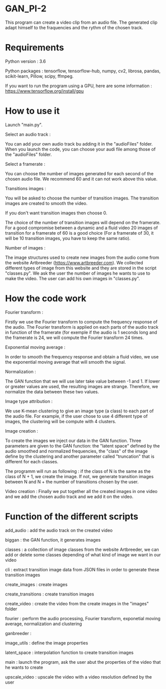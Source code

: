 # GAN_PI-2

This program can create a video clip from an audio file.
The generated clip adapt himself to the fraquencies and the rythm of the chosen track.

# Requirements

Python version : 3.6

Python packages : tensorflow, tensorflow-hub, numpy, cv2, librosa, pandas, scikit-learn, Pillow, scipy, ffmpeg.

If you want to run the program using a GPU, here are some information : https://www.tensorflow.org/install/gpu

# How to use it

Launch "main.py".

Select an audio track :

You can add your own audio track bu adding it in the "audioFiles" folder.
When you launch the code, you can choose your audi file among those of the "audioFiles" folder.

Select a framerate :

You can choose the number of images generated for each second of the chosen audio file.
We recommend 60 and it can not work above this value.

Transitions images :

You will be asked to choose the number of transition images.
The transition images are created to smooth the video.

If you don't want transition images then choose 0.

The choice of the number of transition images will depend on the framerate. 
For a good compromise between a dynamic and a fluid video 20 images of transition for a framerate of 60 is a good choice (For a framerate of 30, it will be 10 transition images, you have to keep the same ratio).

Number of images :

The image structures used to create new images from the audio come from the website Artbreeder (https://www.artbreeder.com).
We collected different types of image from this website and they are stored in the script "classes.py".
We ask the user the number of images he wants to use to make the video.
The user can add his own images in "classes.py".

# How the code work

Fourier transform :

Firstly we use the Fourier transform to compute the frequency response of the audio. 
The Fourier transform is applied on each parts of the audio track in function of the framerate (for exemple if the audio is 1 seconds long and the framerate is 24, we will compute the Fourier transform 24 times.

Exponential moving average :

In order to smooth the frequency response and obtain a fluid video, we use the exponential moving average that will smooth
the signal.

Normalization :

The GAN function that we will use later take value between -1 and 1. If lower or greater values are used, the resulting
images are strange. Therefore, we normalize the data between these two values.

Image type attribution :

We use K-mean clustering to give an image type (a class) to each part of the audio file. For example, if the user chose to use 4 different type of images, the clustering will be compute with 4 clusters.

Image creation :

To create the images we inject our data in the GAN function. Three parameters are given to the GAN function: the "latent space" defined by the audio smoothed and normalized frequencies, the "class" of the image define by the clustering and another parameter called "truncation" that is different for each classes.

The programm will run as following : if the class of N is the same as the class of N + 1, we create the image. If not, we generate transition images between N and N + the number of transitions chosen by the user.

Video creation :
Finally we put together all the created images in one video and we add the chosen audio track and we add it on the video.

# Function of the different scripts

add_audio : add the audio track on the created video

biggan : the GAN function, it generates images 

classes : a collection of image classes from the website Artbreeder, we can add or delete some classes depending of what kind of image we want in our video

cli : extract transition image data from JSON files in order to generate these transition images

create_images : create images

create_transitions : create transition images

create_video : create the video from the create images in the "images" folder

fourier : perform the audio processing, Fourier transform, exponetial moving average, normalization and clustering

ganbreeder :

image_utils : define the image properties

latent_space : interpolation function to create transition images

main : launch the program, ask the user abut the properties of the video that he wants to create

upscale_video : upscale the video with a video resolution defined by the user 

